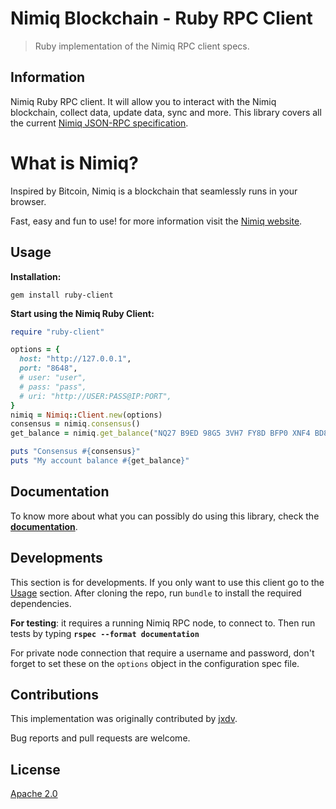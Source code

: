 # Nimiq Blockchain - Ruby RPC Client

> Ruby implementation of the Nimiq RPC client specs.

## Information

Nimiq Ruby RPC client. It will allow you to interact with the Nimiq blockchain, collect data, update data, sync and more. This library covers all the current [Nimiq JSON-RPC specification](https://github.com/nimiq/core-js/wiki/JSON-RPC-API#remotejs-client).

# What is Nimiq?

Inspired by Bitcoin, Nimiq is a blockchain that seamlessly runs in your browser.

Fast, easy and fun to use! for more information visit the [Nimiq website](https://www.nimiq.com/).

## Usage

**Installation:**
```
gem install ruby-client
```

**Start using the Nimiq Ruby Client:**

```ruby
require "ruby-client"

options = {
  host: "http://127.0.0.1",
  port: "8648",
  # user: "user",
  # pass: "pass",
  # uri: "http://USER:PASS@IP:PORT",
}
nimiq = Nimiq::Client.new(options)
consensus = nimiq.consensus()
get_balance = nimiq.get_balance("NQ27 B9ED 98G5 3VH7 FY8D BFP0 XNF4 BD8L TN4B")

puts "Consensus #{consensus}"
puts "My account balance #{get_balance}"
```

## Documentation

To know more about what you can possibly do using this library, check the [**documentation**](https://jxdv.github.io/ruby-client/).

## Developments

This section is for developments. If you only want to use this client go to the [Usage](#Usage) section. After cloning the repo, run `bundle` to install the required dependencies.

**For testing**: it requires a running Nimiq RPC node, to connect to. Then run tests by typing **`rspec --format documentation`**

For private node connection that require a username and password, don't forget to set these on the `options` object in the configuration spec file.

## Contributions

This implementation was originally contributed by [jxdv](https://github.com/jxdv/).

Bug reports and pull requests are welcome.

## License

[Apache 2.0](LICENSE)
